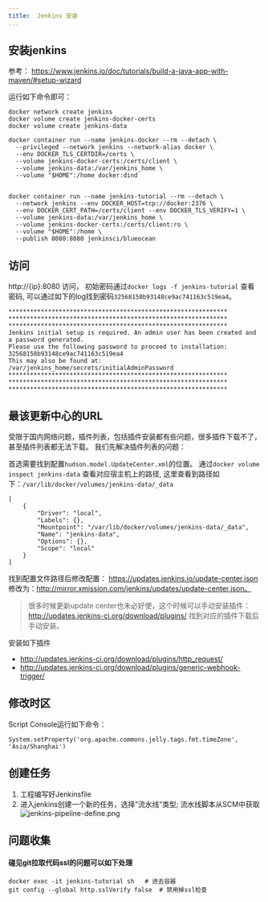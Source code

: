 ```yaml
---
title:  Jenkins 安装
...
```



## 安装jenkins
参考： https://www.jenkins.io/doc/tutorials/build-a-java-app-with-maven/#setup-wizard

运行如下命令即可：
```
docker network create jenkins
docker volume create jenkins-docker-certs
docker volume create jenkins-data

docker container run --name jenkins-docker --rm --detach \
  --privileged --network jenkins --network-alias docker \
  --env DOCKER_TLS_CERTDIR=/certs \
  --volume jenkins-docker-certs:/certs/client \
  --volume jenkins-data:/var/jenkins_home \
  --volume "$HOME":/home docker:dind


docker container run --name jenkins-tutorial --rm --detach \
  --network jenkins --env DOCKER_HOST=tcp://docker:2376 \
  --env DOCKER_CERT_PATH=/certs/client --env DOCKER_TLS_VERIFY=1 \
  --volume jenkins-data:/var/jenkins_home \
  --volume jenkins-docker-certs:/certs/client:ro \
  --volume "$HOME":/home \
  --publish 8080:8080 jenkinsci/blueocean
```

## 访问
http://{ip}:8080 访问， 初始密码通过`docker logs -f jenkins-tutorial` 查看密码, 可以通过如下的log找到密码`32568150b93148ce9ac741163c519ea4`。
```
*************************************************************
*************************************************************
*************************************************************
Jenkins initial setup is required. An admin user has been created and a password generated.
Please use the following password to proceed to installation:
32568150b93148ce9ac741163c519ea4
This may also be found at: /var/jenkins_home/secrets/initialAdminPassword
*************************************************************
*************************************************************
*************************************************************
```

## 最该更新中心的URL
受限于国内网络问题，插件列表，包括插件安装都有些问题，很多插件下载不了，甚至插件列表都无法下载。 我们先解决插件列表的问题：

首选需要找到配置`hudson.model.UpdateCenter.xml`的位置。 通过`docker volume inspect jenkins-data` 查看对应宿主机上的路径, 这里查看到路径如下：`/var/lib/docker/volumes/jenkins-data/_data`
```
[
    {
        "Driver": "local",
        "Labels": {},
        "Mountpoint": "/var/lib/docker/volumes/jenkins-data/_data",
        "Name": "jenkins-data",
        "Options": {},
        "Scope": "local"
    }
]
```
找到配置文件路径后修改配置：  https://updates.jenkins.io/update-center.json 修改为：http://mirror.xmission.com/jenkins/updates/update-center.json。

> 很多时候更新update center也未必好使，这个时候可以手动安装插件：http://updates.jenkins-ci.org/download/plugins/ 找到对应的插件下载后手动安装。

安装如下插件
 - http://updates.jenkins-ci.org/download/plugins/http_request/
 - http://updates.jenkins-ci.org/download/plugins/generic-webhook-trigger/

## 修改时区
Script Console运行如下命令：
```
System.setProperty('org.apache.commons.jelly.tags.fmt.timeZone', 'Asia/Shanghai')
```

## 创建任务

1. 工程编写好Jenkinsfile
2. 进入jenkins创建一个新的任务，选择”流水线“类型; 流水线脚本从SCM中获取
![jenkins-pipeline-define.png](http://tech.jiu-shu.com/Dev-Ops/jenkins-pipeline-define.png)


## 问题收集

#### 碰见git拉取代码ssl的问题可以如下处理
```
docker exec -it jenkins-tutorial sh   # 进去容器
git config --global http.sslVerify false  # 禁用掉ssl检查
```